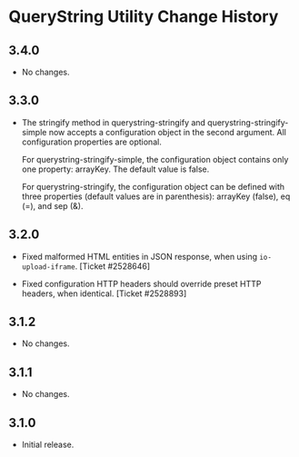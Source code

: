 QueryString Utility Change History
==================================

3.4.0
-----

  * No changes.

3.3.0
-----

  * The stringify method in querystring-stringify and
    querystring-stringify-simple now accepts a configuration object in the
    second argument. All configuration properties are optional.
    
    For querystring-stringify-simple, the configuration object contains only
    one property: arrayKey.  The default value is false.
    
    For querystring-stringify, the configuration object can be defined with
    three properties (default values are in parenthesis): arrayKey (false),
    eq (=), and sep (&).
    
3.2.0
-----

  * Fixed malformed HTML entities in JSON response, when using
    `io-upload-iframe`. [Ticket #2528646]

  * Fixed configuration HTTP headers should override preset HTTP headers, when
    identical. [Ticket #2528893]

3.1.2
-----

  * No changes.

3.1.1
-----

  * No changes.

3.1.0
-----

  * Initial release.
